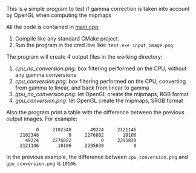 This is a simple program to test if gamma correction is taken into account by OpenGL when computing the mipmaps

All the code is contained in [main.cpp](https://github.com/tuket/test_mipmaps_gamma_correction_2/blob/master/src/main.cpp)

1) Compile like any standard CMake project.
2) Run the program in the cmd line like: `test.exe input_image.png`

The program will create 4 output files in the working directory:
1) *cpu_no_conversion.png*: box filtering performed on the CPU, without any gamma conversions
2) *cpu_conversion.png*: box filtering performed on the CPU, converting from gamma to linear, and back from linear to gamma
3) *gpu_no_conversion.png*: let OpenGL create the mipmaps, RGB format
4) *gpu_conversion.png*: let OpenGL create the mipmaps, SRGB format

Also the program print a table with the difference between the previous output images. For example:
```
           0     2102348       49224     2121146
     2102348           0     2276882       10106
       49224     2276882           0     2295830
     2121146       10106     2295830           0
```

In the previous example, the difference between `cpu_conversion.png` and `gpu_conversion.png` is `10106`.
